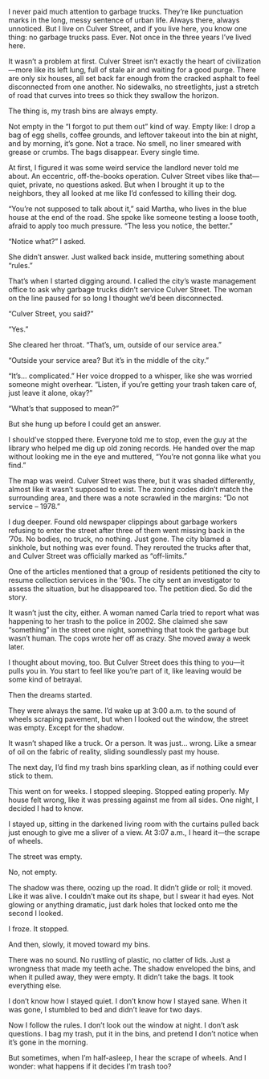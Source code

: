 I never paid much attention to garbage trucks. They’re like punctuation marks in the long, messy sentence of urban life. Always there, always unnoticed. But I live on Culver Street, and if you live here, you know one thing: no garbage trucks pass. Ever. Not once in the three years I’ve lived here.

It wasn’t a problem at first. Culver Street isn’t exactly the heart of civilization—more like its left lung, full of stale air and waiting for a good purge. There are only six houses, all set back far enough from the cracked asphalt to feel disconnected from one another. No sidewalks, no streetlights, just a stretch of road that curves into trees so thick they swallow the horizon.

The thing is, my trash bins are always empty.

Not empty in the “I forgot to put them out” kind of way. Empty like: I drop a bag of egg shells, coffee grounds, and leftover takeout into the bin at night, and by morning, it’s gone. Not a trace. No smell, no liner smeared with grease or crumbs. The bags disappear. Every single time.

At first, I figured it was some weird service the landlord never told me about. An eccentric, off-the-books operation. Culver Street vibes like that—quiet, private, no questions asked. But when I brought it up to the neighbors, they all looked at me like I’d confessed to killing their dog.

“You’re not supposed to talk about it,” said Martha, who lives in the blue house at the end of the road. She spoke like someone testing a loose tooth, afraid to apply too much pressure. “The less you notice, the better.”

“Notice what?” I asked.

She didn’t answer. Just walked back inside, muttering something about “rules.”

That’s when I started digging around. I called the city’s waste management office to ask why garbage trucks didn’t service Culver Street. The woman on the line paused for so long I thought we’d been disconnected.

“Culver Street, you said?”

“Yes.”

She cleared her throat. “That’s, um, outside of our service area.”

“Outside your service area? But it’s in the middle of the city.”

“It’s… complicated.” Her voice dropped to a whisper, like she was worried someone might overhear. “Listen, if you’re getting your trash taken care of, just leave it alone, okay?”

“What’s that supposed to mean?”

But she hung up before I could get an answer.

I should’ve stopped there. Everyone told me to stop, even the guy at the library who helped me dig up old zoning records. He handed over the map without looking me in the eye and muttered, “You’re not gonna like what you find.”

The map was weird. Culver Street was there, but it was shaded differently, almost like it wasn’t supposed to exist. The zoning codes didn’t match the surrounding area, and there was a note scrawled in the margins: “Do not service – 1978.”

I dug deeper. Found old newspaper clippings about garbage workers refusing to enter the street after three of them went missing back in the ’70s. No bodies, no truck, no nothing. Just gone. The city blamed a sinkhole, but nothing was ever found. They rerouted the trucks after that, and Culver Street was officially marked as “off-limits.”

One of the articles mentioned that a group of residents petitioned the city to resume collection services in the ’90s. The city sent an investigator to assess the situation, but he disappeared too. The petition died. So did the story.

It wasn’t just the city, either. A woman named Carla tried to report what was happening to her trash to the police in 2002. She claimed she saw “something” in the street one night, something that took the garbage but wasn’t human. The cops wrote her off as crazy. She moved away a week later.

I thought about moving, too. But Culver Street does this thing to you—it pulls you in. You start to feel like you’re part of it, like leaving would be some kind of betrayal.

Then the dreams started.

They were always the same. I’d wake up at 3:00 a.m. to the sound of wheels scraping pavement, but when I looked out the window, the street was empty. Except for the shadow.

It wasn’t shaped like a truck. Or a person. It was just… wrong. Like a smear of oil on the fabric of reality, sliding soundlessly past my house.

The next day, I’d find my trash bins sparkling clean, as if nothing could ever stick to them.

This went on for weeks. I stopped sleeping. Stopped eating properly. My house felt wrong, like it was pressing against me from all sides. One night, I decided I had to know.

I stayed up, sitting in the darkened living room with the curtains pulled back just enough to give me a sliver of a view. At 3:07 a.m., I heard it—the scrape of wheels.

The street was empty.

No, not empty.

The shadow was there, oozing up the road. It didn’t glide or roll; it moved. Like it was alive. I couldn’t make out its shape, but I swear it had eyes. Not glowing or anything dramatic, just dark holes that locked onto me the second I looked.

I froze. It stopped.

And then, slowly, it moved toward my bins.

There was no sound. No rustling of plastic, no clatter of lids. Just a wrongness that made my teeth ache. The shadow enveloped the bins, and when it pulled away, they were empty. It didn’t take the bags. It took everything else.

I don’t know how I stayed quiet. I don’t know how I stayed sane. When it was gone, I stumbled to bed and didn’t leave for two days.

Now I follow the rules. I don’t look out the window at night. I don’t ask questions. I bag my trash, put it in the bins, and pretend I don’t notice when it’s gone in the morning.

But sometimes, when I’m half-asleep, I hear the scrape of wheels. And I wonder: what happens if it decides I’m trash too?